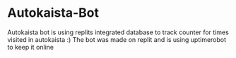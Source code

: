 # Autokaista-Bot
Autokaista bot is using replits integrated database to track counter for times visited in autokaista :)
The bot was made on replit and is using uptimerobot to keep it online
